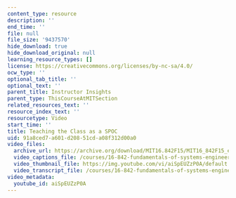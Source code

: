 ```yaml
---
content_type: resource
description: ''
end_time: ''
file: null
file_size: '9437570'
hide_download: true
hide_download_original: null
learning_resource_types: []
license: https://creativecommons.org/licenses/by-nc-sa/4.0/
ocw_type: ''
optional_tab_title: ''
optional_text: ''
parent_title: Instructor Insights
parent_type: ThisCourseAtMITSection
related_resources_text: ''
resource_index_text: ''
resourcetype: Video
start_time: ''
title: Teaching the Class as a SPOC
uid: 91a8ced7-a601-d208-51cd-a08f312d00a0
video_files:
  archive_url: https://archive.org/download/MIT16.842F15/MIT16_842F15_educator_03_300k.mp4
  video_captions_file: /courses/16-842-fundamentals-of-systems-engineering-fall-2015/f24f1c5880cc5cc9916747d4f8379ac1_aiSpEUZzP0A.vtt
  video_thumbnail_file: https://img.youtube.com/vi/aiSpEUZzP0A/default.jpg
  video_transcript_file: /courses/16-842-fundamentals-of-systems-engineering-fall-2015/7e5df69ddf0c985790d8181c280d39e2_aiSpEUZzP0A.pdf
video_metadata:
  youtube_id: aiSpEUZzP0A
---
```

